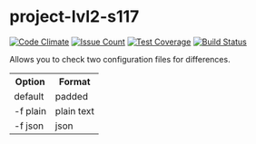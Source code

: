 # project-lvl2-s117

[![Code Climate](https://codeclimate.com/github/aenglisc/project-lvl2-s117/badges/gpa.svg)](https://codeclimate.com/github/aenglisc/project-lvl2-s117)
[![Issue Count](https://codeclimate.com/github/aenglisc/project-lvl2-s117/badges/issue_count.svg)](https://codeclimate.com/github/aenglisc/project-lvl2-s117)
[![Test Coverage](https://codeclimate.com/github/aenglisc/project-lvl2-s117/badges/coverage.svg)](https://codeclimate.com/github/aenglisc/project-lvl2-s117/coverage)
[![Build Status](https://travis-ci.org/aenglisc/project-lvl2-s117.svg?branch=master)](https://travis-ci.org/aenglisc/project-lvl2-s117)

Allows you to check two configuration files for differences.

<table style="width:100%">
  <tr>
    <th>Option</th>
    <th>Format</th>
  </tr>
  <tr>
    <td>default</td>
    <td>padded</td>
  </tr>
  <tr>
    <td>-f plain</td>
    <td>plain text</td>
  </tr>
  <tr>
    <td>-f json</td>
    <td>json</td>
  </tr>
</table>
